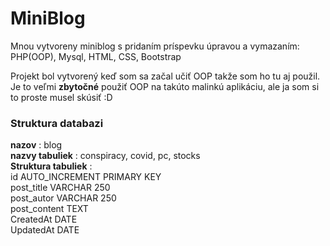# MiniBlog

  Mnou vytvoreny miniblog s pridaním príspevku úpravou a vymazaním: PHP(OOP), Mysql, HTML, CSS, Bootstrap   
  
  Projekt bol vytvorený keď som sa začal učiť OOP takže som ho tu aj použil. Je to veľmi **zbytočné** použiť OOP na takúto malinkú aplikáciu, ale ja som si to proste musel skúsiť :D 

### Struktura databazi
**nazov** : blog  
**nazvy tabuliek** : conspiracy, covid, pc, stocks  
**Struktura tabuliek** :  
  id AUTO_INCREMENT PRIMARY KEY  
  post_title VARCHAR 250  
  post_autor VARCHAR 250  
  post_content TEXT  
  CreatedAt DATE  
  UpdatedAt DATE  
